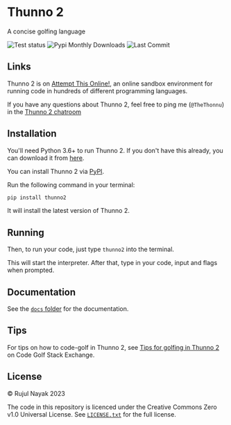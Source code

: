 # Thunno 2

A concise golfing language

![Test status](https://github.com/Thunno/Thunno2/actions/workflows/tests.yml/badge.svg)
![Pypi Monthly Downloads](https://img.shields.io/pypi/dm/thunno2)
![Last Commit](https://img.shields.io/github/last-commit/Thunno/Thunno2)
<!-- ![Contributors](https://img.shields.io/github/contributors/Thunno/Thunno2)
 (Add when this goes up) -->

## Links

Thunno 2 is on [Attempt This Online!](https://ato.pxeger.com/run?1=m728JKM0Ly_faMGCpaUlaboWC5YUJyUXwzhQGgA), an online sandbox environment for running code in hundreds of different programming languages.

If you have any questions about Thunno 2, feel free to ping me (`@TheThonnu`) in the [Thunno 2 chatroom](https://chat.stackexchange.com/rooms/145278/thunno-2)

## Installation

You'll need Python 3.6+ to run Thunno 2. If you don't have this already, you can download it from [here](https://www.python.org/downloads/).

You can install Thunno 2 via [PyPI](//pypi.org).

Run the following command in your terminal:

```zsh
pip install thunno2
```

It will install the latest version of Thunno 2.

## Running

Then, to run your code, just type `thunno2` into the terminal.

This will start the interpreter. After that, type in your code, input and flags when prompted.

## Documentation

See the [`docs` folder](https://github.com/Thunno/Thunno2/blob/main/docs) for the documentation.

## Tips

For tips on how to code-golf in Thunno 2, see [Tips for golfing in Thunno 2](https://codegolf.stackexchange.com/q/260902/114446) on Code Golf Stack Exchange.

## License

© Rujul Nayak 2023

The code in this repository is licenced under the Creative Commons Zero v1.0 Universal License. See [`LICENSE.txt`](https://github.com/Thunno/Thunno2/blob/main/LICENSE.txt) for the full license.
